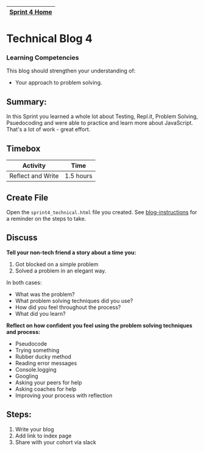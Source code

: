 [Sprint 4 Home](README.md)|
---|

# Technical Blog 4

### Learning Competencies
This blog should strengthen your understanding of:
- Your approach to problem solving.


## Summary:
In this Sprint you learned a whole lot about Testing, Repl.it, Problem Solving, Psuedocoding and were able to practice and learn more about JavaScript.  That's a lot of work - great effort.  

## Timebox

Activity | Time|
------------|----------|
Reflect and Write | 1.5 hours


## Create File 
Open the `sprint4_technical.html` file you created. 
See [blog-instructions](/resources/blog-instructions.md) for a reminder on the steps to take.  

## Discuss 
__Tell your non-tech friend a story about a time you:__
1. Got blocked on a simple problem
2. Solved a problem in an elegant way.


In both cases:
- What was the problem?
- What problem solving techniques did you use?
- How did you feel throughout the process?
- What did you learn?

__Reflect on how confident you feel using the problem solving techniques and process:__
 - Pseudocode
 - Trying something
 - Rubber ducky method
 - Reading error messages
 - Console.logging
 - Googling
 - Asking your peers for help
 - Asking coaches for help
 - Improving your process with reflection

## Steps:
1. Write your blog 
2. Add link to index page
3. Share with your cohort via slack
